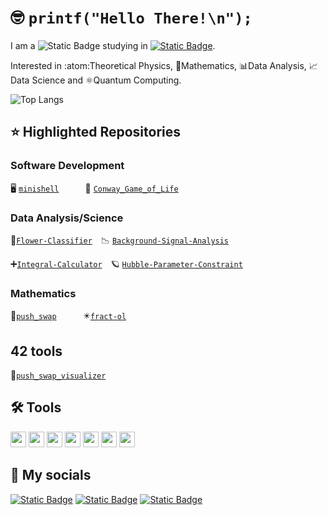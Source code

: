 # :nerd_face: `printf("Hello There!\n");`

I am a ![Static Badge](https://img.shields.io/badge/graduate-physicist-green?style=flat)
studying in [![Static Badge](https://img.shields.io/badge/Barcelona-black?style=flat&logo=42)](https://profile-v3.intra.42.fr/users/alpascua).

Interested in :atom:Theoretical Physics, 🧮Mathematics, 📊Data Analysis, 📈Data Science and ⚛️Quantum Computing.

![Top Langs](https://github-readme-stats.vercel.app/api/top-langs/?username=alexpg7&theme=tokyonight)

## ⭐ Highlighted Repositories

### Software Development

🖥️ [`minishell`](https://github.com/alexpg7/minishell.git)&emsp;&emsp;&emsp;👾 [`Conway_Game_of_Life`](https://github.com/alexpg7/Conway_Game_of_Life.git)

### Data Analysis/Science

💮[``Flower-Classifier``](https://github.com/alexpg7/Flower-Classifier/tree/main)&emsp;📉 [``Background-Signal-Analysis``](https://github.com/alexpg7/Background-Signal-Analysis)

➕[``Integral-Calculator``](https://github.com/alexpg7/Integral-calculator)&emsp;🪐 [``Hubble-Parameter-Constraint``](https://github.com/alexpg7/Hubble-Parameter-Constrain)


### Mathematics
🧮[``push_swap``](https://github.com/alexpg7/push_swap)&emsp;&emsp;&emsp;✴️[``fract-ol``](https://github.com/alexpg7/fract-ol)


## 42 tools
🧮[`push_swap_visualizer`](https://github.com/alexpg7/push_swap_visualizer)

## 🛠️ Tools

<img src="https://cdn.jsdelivr.net/gh/devicons/devicon@latest/icons/c/c-original.svg" width="25" height="25"/> <img src="https://cdn.jsdelivr.net/gh/devicons/devicon@latest/icons/ubuntu/ubuntu-original.svg" width="25" height="25"/> <img src="https://cdn.jsdelivr.net/gh/devicons/devicon@latest/icons/bash/bash-plain.svg" width="25" height="25"/> <img src="https://cdn.jsdelivr.net/gh/devicons/devicon@latest/icons/python/python-original.svg" width="25" height="25"/> <img src="https://cdn.jsdelivr.net/gh/devicons/devicon@latest/icons/latex/latex-original.svg" width="25" height="25"/> <img src="https://cdn.jsdelivr.net/gh/devicons/devicon@latest/icons/git/git-original.svg" width="25" height="25"/> <img src="https://cdn.jsdelivr.net/gh/devicons/devicon@latest/icons/vscode/vscode-original.svg" width="25" height="25"/>

## 🛜 My socials

[![Static Badge](https://img.shields.io/badge/barcelona-black?style=for-the-badge&logo=42)](https://profile-v3.intra.42.fr/users/alpascua) [![Static Badge](https://img.shields.io/badge/linkedin-blue?style=for-the-badge)](https://www.linkedin.com/in/alex-pascual-galera/) [![Static Badge](https://img.shields.io/badge/gmail-white?style=for-the-badge&logo=Gmail)](https://mail.google.com/mail/?view=cm&fs=1&to=alex.pascualg7@gmail.com) 

